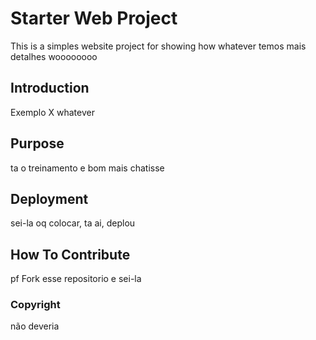 # Starter Web Project

This is a simples website project for showing how whatever
temos mais detalhes woooooooo

## Introduction

Exemplo X whatever

## Purpose

ta o treinamento e bom
mais chatisse

## Deployment

sei-la oq colocar, ta ai, deplou

## How To Contribute

pf Fork esse repositorio e sei-la

### Copyright

não deveria
